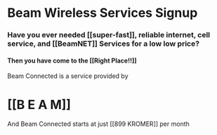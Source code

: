 # Beam Wireless Services Signup
### Have you ever needed [[super-fast]], reliable internet, cell service, and [[BeamNET]] Services for a low low price?
#### Then you have come to the [[Right Place!!]]
Beam Connected is a service provided by 
# **[[B E A M]]**
And Beam Connected starts at just [[899 KROMER]] per month
